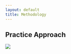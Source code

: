 ```yaml
---
layout: default
title: Methodology
---
```

## Practice Approach


<img src="https://docs.google.com/drawings/d/1jl8EbQjvetlvQdfPT6BcbGBQWcAnD7ZR5LH8P1q3E80/pub?w=1440&amp;h=1080">
